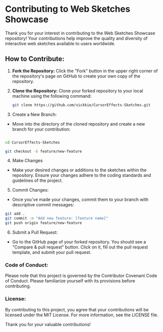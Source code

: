 # Contributing to Web Sketches Showcase

Thank you for your interest in contributing to the Web Sketches Showcase repository! Your contributions help improve the quality and diversity of interactive web sketches available to users worldwide.

## How to Contribute:

1. **Fork the Repository:** Click the "Fork" button in the upper right corner of the repository's page on GitHub to create your own copy of the repository.
2. **Clone the Repository:** Clone your forked repository to your local machine using the following command:

   ```bash
   git clone https://github.com/vickkie/CursorEffects-Sketches.git
   ```

3. Create a New Branch:

- Move into the directory of the cloned repository and create a new branch for your contribution:

```bash

cd CursorEffects-Sketches

git checkout -b feature/new-feature

```

4. Make Changes

- Make your desired changes or additions to the sketches within the repository. Ensure your changes adhere to the coding standards and guidelines of the project.

5. Commit Changes:

- Once you've made your changes, commit them to your branch with descriptive commit messages:

```bash
git add .
git commit -m "Add new feature: [feature name]"
git push origin feature/new-feature

```

6. Submit a Pull Request:

- Go to the GitHub page of your forked repository. You should see a "Compare & pull request" button. Click on it, fill out the pull request template, and submit your pull request.

### Code of Conduct:

Please note that this project is governed by the Contributor Covenant Code of Conduct. Please familiarize yourself with its provisions before contributing.

### License:

By contributing to this project, you agree that your contributions will be licensed under the MIT License. For more information, see the LICENSE file.

Thank you for your valuable contributions!
